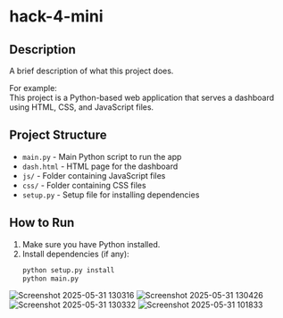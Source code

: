 # hack-4-mini

## Description
A brief description of what this project does.

For example:  
This project is a Python-based web application that serves a dashboard using HTML, CSS, and JavaScript files.

## Project Structure
- `main.py` - Main Python script to run the app  
- `dash.html` - HTML page for the dashboard  
- `js/` - Folder containing JavaScript files  
- `css/` - Folder containing CSS files  
- `setup.py` - Setup file for installing dependencies  

## How to Run

1. Make sure you have Python installed.  
2. Install dependencies (if any):  
   ```bash
   python setup.py install
   python main.py


![Screenshot 2025-05-31 130316](https://github.com/user-attachments/assets/5b437425-b454-45cf-b098-9e380c2e007f)
![Screenshot 2025-05-31 130426](https://github.com/user-attachments/assets/40e1f0ef-d096-4993-abb8-30cad6f60d7f)
![Screenshot 2025-05-31 130332](https://github.com/user-attachments/assets/719c6041-fbad-48a6-919d-56284b05ff0d)
![Screenshot 2025-05-31 101833](https://github.com/user-attachments/assets/2d1f952a-470e-43bf-8d38-720194489ac5)
